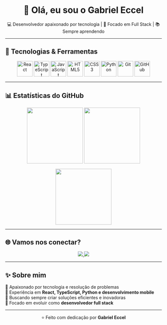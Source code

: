 <h1 align="center">👋 Olá, eu sou o Gabriel Eccel</h1>

<p align="center">
  💻 Desenvolvedor apaixonado por tecnologia | 🚀 Focado em Full Stack | 📚 Sempre aprendendo
</p>

---

## 🚀 Tecnologias & Ferramentas

<p align="center">
  <!-- Frontend -->
  <img src="https://cdn.jsdelivr.net/gh/devicons/devicon/icons/react/react-original.svg" width="50" alt="React" />
  <img src="https://cdn.jsdelivr.net/gh/devicons/devicon/icons/typescript/typescript-original.svg" width="50" alt="TypeScript" />
  <img src="https://cdn.jsdelivr.net/gh/devicons/devicon/icons/javascript/javascript-original.svg" width="50" alt="JavaScript" />
  <img src="https://cdn.jsdelivr.net/gh/devicons/devicon/icons/html5/html5-original.svg" width="50" alt="HTML5" />
  <img src="https://cdn.jsdelivr.net/gh/devicons/devicon/icons/css3/css3-original.svg" width="50" alt="CSS3" />
  
  <!-- Backend -->
  <img src="https://cdn.jsdelivr.net/gh/devicons/devicon/icons/python/python-original.svg" width="50" alt="Python" />
  
  <!-- Tools -->
  <img src="https://cdn.jsdelivr.net/gh/devicons/devicon/icons/git/git-original.svg" width="50" alt="Git" />
  <img src="https://cdn.jsdelivr.net/gh/devicons/devicon/icons/github/github-original.svg" width="50" alt="GitHub" />
</p>

---

## 📊 Estatísticas do GitHub

<p align="center">
  <img height="180em" src="https://github-readme-stats.vercel.app/api?username=GabrielEccel&show_icons=true&theme=radical" />
  <img height="180em" src="https://github-readme-stats.vercel.app/api/top-langs/?username=GabrielEccel&layout=compact&theme=radical" />
</p>

<p align="center">
  <img height="180em" src="https://streak-stats.demolab.com?user=GabrielEccel&theme=radical" />
</p>

---

## 🌐 Vamos nos conectar?

<p align="center">
  <a href="https://github.com/GabrielEccel" target="_blank">
    <img src="https://img.shields.io/badge/GitHub-000?style=for-the-badge&logo=github&logoColor=white" />
  </a>
  <a href="https://www.linkedin.com/in/gabriel-eccel-52304a313" target="_blank">
    <img src="https://img.shields.io/badge/LinkedIn-0A66C2?style=for-the-badge&logo=linkedin&logoColor=white" />
  </a>
</p>

---

## ✨ Sobre mim

🔹 Apaixonado por tecnologia e resolução de problemas  
🔹 Experiência em **React, TypeScript, Python e desenvolvimento mobile**  
🔹 Buscando sempre criar soluções eficientes e inovadoras  
🔹 Focado em evoluir como **desenvolvedor full stack**  

---

<p align="center">⭐️ Feito com dedicação por <b>Gabriel Eccel</b></p>
